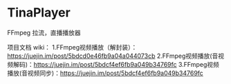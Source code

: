 # TinaPlayer
FFmpeg 拉流，直播播放器

项目文档 wiki：
1.FFmpeg视频播放（解封装）： https://juejin.im/post/5bdcd0e46fb9a04a044073cb
2.FFmpeg视频播放(音视频解码)：https://juejin.im/post/5bdcf4ef6fb9a049b34769fc
3.FFmpeg视频播放(音视频同步)：https://juejin.im/post/5bdcf4ef6fb9a049b34769fc

